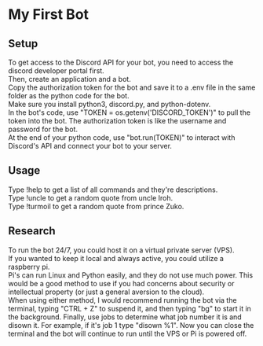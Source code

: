 # My First Bot
## Setup
To get access to the Discord API for your bot, you need to access the discord developer portal first. <br>
Then, create an application and a bot. <br>
Copy the authorization token for the bot and save it to a .env file in the same folder as the python code for the bot.<br>
Make sure you install python3, discord.py, and python-dotenv. <br>
In the bot's code, use "TOKEN = os.getenv('DISCORD_TOKEN')" to pull the token into the bot. The authorization token is like the username and password for the bot.<br>
At the end of your python code, use "bot.run(TOKEN)" to interact with Discord's API and connect your bot to your server.
## Usage
Type !help to get a list of all commands and they're descriptions.<br>
Type !uncle to get a random quote from uncle Iroh.<br>
Type !turmoil to get a random quote from prince Zuko.<br>
## Research
To run the bot 24/7, you could host it on a virtual private server (VPS).<br>
If you wanted to keep it local and always active, you could utilize a raspberry pi. <br>
Pi's can run Linux and Python easily, and they do not use much power. This would be a good method to use if you had concerns about security or intellectual property (or just a general aversion to the cloud). <br>
When using either method, I would recommend running the bot via the terminal, typing "CTRL + Z" to suspend it, and then typing "bg" to start it in the background. Finally, use jobs to determine what job number it is and disown it. For example, if it's job 1 type "disown %1". Now you can close the terminal and the bot will continue to run until the VPS or Pi is powered off. 
